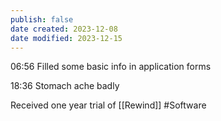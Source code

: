 ```yaml
---
publish: false
date created: 2023-12-08
date modified: 2023-12-15
---
```

06:56
Filled some basic info in application forms

18:36
Stomach ache badly

Received one year trial of [[Rewind]]
#Software 